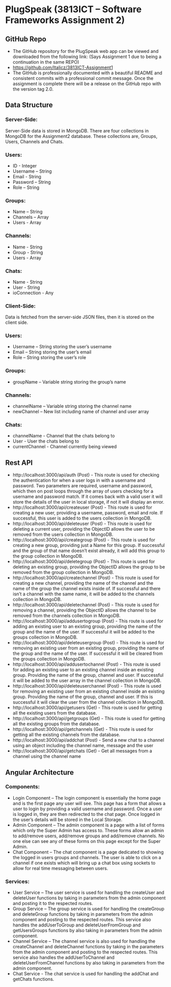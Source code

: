 # PlugSpeak (3813ICT – Software Frameworks Assignment 2)

## GitHub Repo
* The GitHub repository for the PlugSpeak web app can be viewed and downloaded from the following link: (Says Assignment 1 due to being a continuation in the same REPO)
* https://github.com/Italicz/3813ICT-Assignment1
* The GitHub is professionally documented with a beautiful README and consistent commits with a professional commit message. Once the assignment is complete there will be a release on the GitHub repo with the version tag 2.0.

## Data Structure

### Server-Side:
Server-Side data is stored in MongoDB. There are four collections in MongoDB for the Assignment2 database. These collections are, Groups, Users, Channels and Chats.
### Users:
* ID - Integer
* Username – String
* Email - String
* Password – String
* Role – String
### Groups:
* Name – String
* Channels – Array
* Users - Array
### Channels:
* Name - String
* Group - String
* Users - Array
### Chats:
* Name - String
* User - String
* ioConnection - Any

### Client-Side:
Data is fetched from the server-side JSON files, then it is stored on the client side. 
### Users:
* Username – String storing the user’s username
* Email – String storing the user’s email
* Role – String storing the user’s role
### Groups:
* groupName – Variable string storing the group’s name
### Channels:
* channelName – Variable string storing the channel name
* newChannel – New list including name of channel and user array
### Chats:
* channelName - Channel that the chats belong to
* User - User the chats belong to
* currentChannel - Channel currently being viewed

## Rest API

* http://localhost:3000/api/auth (Post) - This route is used for checking the authentication for when a user logs in with a username and password. Two parameters are required, username and password, which then on post loops through the array of users checking for a username and password match. If it comes back with a valid user it will store the details of the user in local storage, if not it will display an error.
* http://localhost:3000/api/createuser (Post) - This route is used for creating a new user, providing a username, password, email and role. If successful, this user is added to the users collection in MongoDB.
* http://localhost:3000/api/deleteuser (Post) - This route is used for deleting a current user, providing the ObjectID allows the user to be removed from the users collection in MongoDB.
* http://localhost:3000/api/creategroup (Post) - This route is used for creating a new group, providing just a Name for this group. If successful and the group of that name doesn’t exist already, it will add this group to the group collection in MongoDB.
* http://localhost:3000/api/deletegroup (Post) - This route is used for deleting an existing group, providing the ObjectID allows the group to be removed from the group collection in MongoDB.
* http://localhost:3000/api/createchannel (Post) - This route is used for creating a new channel, providing the name of the channel and the name of the group the channel exists inside of. If successful and there isn’t a channel with the same name, it will be added to the channels collection in MongoDB.
* http://localhost:3000/api/deletechannel (Post) - This route is used for removing a channel, providing the ObjectID allows the channel to be removed from the channels collection in MongoDB.
* http://localhost:3000/api/addusertogroup (Post) - This route is used for adding an existing user to an existing group, providing the name of the group and the name of the user. If successful it will be added to the groups collection in MongoDB.
* http://localhost:3000/api/deleteusergroup (Post) - This route is used for removing an existing user from an existing group, providing the name of the group and the name of the user. If successful it will be cleared from the groups collection in MongoDB.
* http://localhost:3000/api/addusertochannel (Post) - This route is used for adding an existing user to an existing channel inside an existing group. Providing the name of the group, channel and user. If successful it will be added to the user array in the channel collection in MongoDB.
* http://localhost:3000/api/deleteuserchannel (Post) - This route is used for removing an existing user from an existing channel inside an existing group. Providing the name of the group, channel and user. If this is successful it will clear the user from the channel collection in MongoDB.
* http://localhost:3000/api/getusers (Get) - This route is used for getting all the existing users from the database.
* http://localhost:3000/api/getgroups (Get) - This route is used for getting all the existing groups from the database.
* http://localhost:3000/api/getchannels (Get) - This route is used for getting all the existing channels from the database.
* http://localhost:3000/api/addchat (Post) - Send a new chat to a channel using an object including the channel name, message and the user
* http://localhost:3000/api/getchats (Get) - Get all messages from a channel using the channel name


## Angular Architecture

### Components:
* Login Component – The login component is essentially the home page and is the first page any user will see. This page has a form that allows a user to login by providing a valid username and password. Once a user is logged in, they are then redirected to the chat page. Once logged in the user’s details will be stored in the Local Storage.
* Admin Component – The admin component is a page with a list of forms which only the Super Admin has access to. These forms allow an admin to add/remove users, add/remove groups and add/remove channels. No one else can see any of these forms on this page except for the Super Admin.
* Chat Component – The chat component is a page dedicated to showing the logged in users groups and channels. The user is able to click on a channel if one exists which will bring up a chat box using sockets to allow for real time messaging between users.
### Services:
* User Service – The user service is used for handling the createUser and deleteUser functions by taking in parameters from the admin component and posting it to the respected routes.
* Group Service – The group service is used for handling the createGroup and deleteGroup functions by taking in parameters from the admin component and posting to the respected routes. This service also handles the addUserToGroup and deleteUserFromGroup and getUsersGroups functions by also taking in parameters from the admin component.
* Channel Service – The channel service is also used for handling the createChannel and deleteChannel functions by taking in the parameters from the admin component and posting to the respected routes. This service also handles the addUserToChannel and deleteUserFromChannel functions by also taking in parameters from the admin component.
* Chat Service - The chat service is used for handling the addChat and getChats functions.
